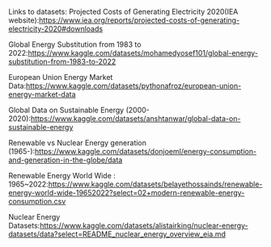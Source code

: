 Links to datasets:
Projected Costs of Generating Electricity 2020(IEA website):https://www.iea.org/reports/projected-costs-of-generating-electricity-2020#downloads

Global Energy Substitution from 1983 to 2022:https://www.kaggle.com/datasets/mohamedyosef101/global-energy-substitution-from-1983-to-2022

European Union Energy Market Data:https://www.kaggle.com/datasets/pythonafroz/european-union-energy-market-data

Global Data on Sustainable Energy (2000-2020):https://www.kaggle.com/datasets/anshtanwar/global-data-on-sustainable-energy

Renewable vs Nuclear Energy generation (1965-):https://www.kaggle.com/datasets/donjoeml/energy-consumption-and-generation-in-the-globe/data

Renewable Energy World Wide : 1965~2022:https://www.kaggle.com/datasets/belayethossainds/renewable-energy-world-wide-19652022?select=02+modern-renewable-energy-consumption.csv

Nuclear Energy Datasets:https://www.kaggle.com/datasets/alistairking/nuclear-energy-datasets/data?select=README_nuclear_energy_overview_eia.md
